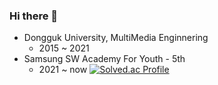 ### Hi there 👋

<!--
**KingBlackCow/KingBlackCow** is a ✨ _special_ ✨ repository because its `README.md` (this file) appears on your GitHub profile.

Here are some ideas to get you started:

- 🔭 I’m currently working on ...
- 🌱 I’m currently learning ...
- 👯 I’m looking to collaborate on ...
- 🤔 I’m looking for help with ...
- 💬 Ask me about ...
- 📫 How to reach me: ...
- 😄 Pronouns: ...
- ⚡ Fun fact: ...
-->

+ Dongguk University, MultiMedia Enginnering
  + 2015 ~ 2021
+ Samsung SW Academy For Youth - 5th
  + 2021 ~ now
[![Solved.ac Profile](http://mazassumnida.wtf/api/v2/generate_badge?boj=sgs1159)](https://solved.ac/sgs1159/)
